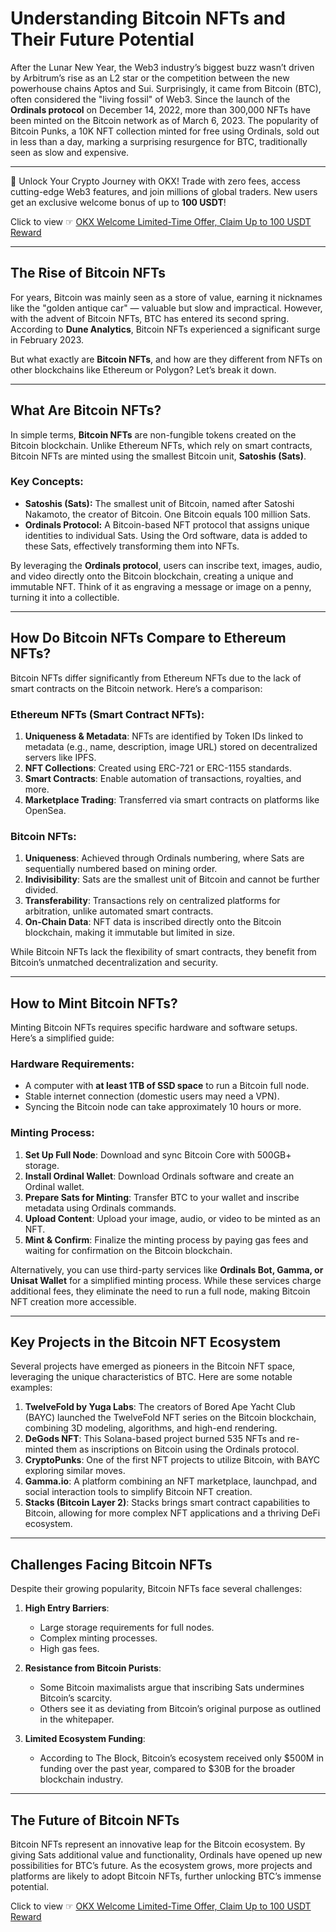 # Understanding Bitcoin NFTs and Their Future Potential

After the Lunar New Year, the Web3 industry’s biggest buzz wasn’t driven by Arbitrum’s rise as an L2 star or the competition between the new powerhouse chains Aptos and Sui. Surprisingly, it came from Bitcoin (BTC), often considered the "living fossil" of Web3. Since the launch of the **Ordinals protocol** on December 14, 2022, more than 300,000 NFTs have been minted on the Bitcoin network as of March 6, 2023. The popularity of Bitcoin Punks, a 10K NFT collection minted for free using Ordinals, sold out in less than a day, marking a surprising resurgence for BTC, traditionally seen as slow and expensive.

---

🚀 Unlock Your Crypto Journey with OKX! Trade with zero fees, access cutting-edge Web3 features, and join millions of global traders. New users get an exclusive welcome bonus of up to **100 USDT**!  

Click to view ☞ [OKX Welcome Limited-Time Offer, Claim Up to 100 USDT Reward](https://bit.ly/OKXe)

---

## The Rise of Bitcoin NFTs

For years, Bitcoin was mainly seen as a store of value, earning it nicknames like the "golden antique car" — valuable but slow and impractical. However, with the advent of Bitcoin NFTs, BTC has entered its second spring. According to **Dune Analytics**, Bitcoin NFTs experienced a significant surge in February 2023.

But what exactly are **Bitcoin NFTs**, and how are they different from NFTs on other blockchains like Ethereum or Polygon? Let’s break it down.

---

## What Are Bitcoin NFTs?

In simple terms, **Bitcoin NFTs** are non-fungible tokens created on the Bitcoin blockchain. Unlike Ethereum NFTs, which rely on smart contracts, Bitcoin NFTs are minted using the smallest Bitcoin unit, **Satoshis (Sats)**.

### Key Concepts:
- **Satoshis (Sats):** The smallest unit of Bitcoin, named after Satoshi Nakamoto, the creator of Bitcoin. One Bitcoin equals 100 million Sats.
- **Ordinals Protocol:** A Bitcoin-based NFT protocol that assigns unique identities to individual Sats. Using the Ord software, data is added to these Sats, effectively transforming them into NFTs.

By leveraging the **Ordinals protocol**, users can inscribe text, images, audio, and video directly onto the Bitcoin blockchain, creating a unique and immutable NFT. Think of it as engraving a message or image on a penny, turning it into a collectible.

---

## How Do Bitcoin NFTs Compare to Ethereum NFTs?

Bitcoin NFTs differ significantly from Ethereum NFTs due to the lack of smart contracts on the Bitcoin network. Here’s a comparison:

### Ethereum NFTs (Smart Contract NFTs):
1. **Uniqueness & Metadata**: NFTs are identified by Token IDs linked to metadata (e.g., name, description, image URL) stored on decentralized servers like IPFS.
2. **NFT Collections**: Created using ERC-721 or ERC-1155 standards.
3. **Smart Contracts**: Enable automation of transactions, royalties, and more.
4. **Marketplace Trading**: Transferred via smart contracts on platforms like OpenSea.

### Bitcoin NFTs:
1. **Uniqueness**: Achieved through Ordinals numbering, where Sats are sequentially numbered based on mining order.
2. **Indivisibility**: Sats are the smallest unit of Bitcoin and cannot be further divided.
3. **Transferability**: Transactions rely on centralized platforms for arbitration, unlike automated smart contracts.
4. **On-Chain Data**: NFT data is inscribed directly onto the Bitcoin blockchain, making it immutable but limited in size.

While Bitcoin NFTs lack the flexibility of smart contracts, they benefit from Bitcoin’s unmatched decentralization and security.

---

## How to Mint Bitcoin NFTs?

Minting Bitcoin NFTs requires specific hardware and software setups. Here’s a simplified guide:

### Hardware Requirements:
- A computer with **at least 1TB of SSD space** to run a Bitcoin full node.
- Stable internet connection (domestic users may need a VPN).
- Syncing the Bitcoin node can take approximately 10 hours or more.

### Minting Process:
1. **Set Up Full Node**: Download and sync Bitcoin Core with 500GB+ storage.
2. **Install Ordinal Wallet**: Download Ordinals software and create an Ordinal wallet.
3. **Prepare Sats for Minting**: Transfer BTC to your wallet and inscribe metadata using Ordinals commands.
4. **Upload Content**: Upload your image, audio, or video to be minted as an NFT.
5. **Mint & Confirm**: Finalize the minting process by paying gas fees and waiting for confirmation on the Bitcoin blockchain.

Alternatively, you can use third-party services like **Ordinals Bot, Gamma, or Unisat Wallet** for a simplified minting process. While these services charge additional fees, they eliminate the need to run a full node, making Bitcoin NFT creation more accessible.

---

## Key Projects in the Bitcoin NFT Ecosystem

Several projects have emerged as pioneers in the Bitcoin NFT space, leveraging the unique characteristics of BTC. Here are some notable examples:

1. **TwelveFold by Yuga Labs**: The creators of Bored Ape Yacht Club (BAYC) launched the TwelveFold NFT series on the Bitcoin blockchain, combining 3D modeling, algorithms, and high-end rendering.
2. **DeGods NFT**: This Solana-based project burned 535 NFTs and re-minted them as inscriptions on Bitcoin using the Ordinals protocol.
3. **CryptoPunks**: One of the first NFT projects to utilize Bitcoin, with BAYC exploring similar moves.
4. **Gamma.io**: A platform combining an NFT marketplace, launchpad, and social interaction tools to simplify Bitcoin NFT creation.
5. **Stacks (Bitcoin Layer 2)**: Stacks brings smart contract capabilities to Bitcoin, allowing for more complex NFT applications and a thriving DeFi ecosystem.

---

## Challenges Facing Bitcoin NFTs

Despite their growing popularity, Bitcoin NFTs face several challenges:

1. **High Entry Barriers**:
   - Large storage requirements for full nodes.
   - Complex minting processes.
   - High gas fees.

2. **Resistance from Bitcoin Purists**:
   - Some Bitcoin maximalists argue that inscribing Sats undermines Bitcoin’s scarcity.
   - Others see it as deviating from Bitcoin’s original purpose as outlined in the whitepaper.

3. **Limited Ecosystem Funding**:
   - According to The Block, Bitcoin’s ecosystem received only $500M in funding over the past year, compared to $30B for the broader blockchain industry.

---

## The Future of Bitcoin NFTs

Bitcoin NFTs represent an innovative leap for the Bitcoin ecosystem. By giving Sats additional value and functionality, Ordinals have opened up new possibilities for BTC’s future. As the ecosystem grows, more projects and platforms are likely to adopt Bitcoin NFTs, further unlocking BTC’s immense potential.

Click to view ☞ [OKX Welcome Limited-Time Offer, Claim Up to 100 USDT Reward](https://bit.ly/OKXe)
